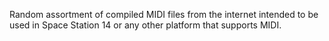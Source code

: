 Random assortment of compiled MIDI files from the internet intended to be used in Space Station 14 or any other platform that supports MIDI. 
